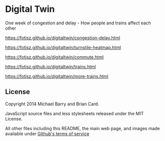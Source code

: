 # Digital Twin
One week of congestion and delay - How people and trains affect each other

https://fotisz.github.io/digitaltwin/congestion-delay.html

https://fotisz.github.io/digitaltwin/turnstile-heatmap.html

https://fotisz.github.io/digitaltwin/commute.html

https://fotisz.github.io/digitaltwin/trains.html

https://fotisz.github.io/digitaltwin/more-trains.html

## License
Copyright 2014 Michael Barry and Brian Card.

JavaScript source files and less stylesheets released under the MIT License.

All other files including this README, the main web page, and images made available under [Github's terms of service](https://help.github.com/articles/licensing-a-repository/)
